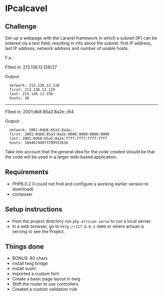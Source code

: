 # IPcalcavel

## Challenge

Set-up a webpage with the Laravel framework in which a subnet (IP) can be entered via a text field,
resulting in info about the subnet: first IP address, last IP address, network address and number of usable hosts.

F.e.:

Filled in: 213.136.12.128/27

Output:

```
  network: 213.136.12.128
  first: 213.136.12.129
  last: 213.136.12.158
  hosts: 30
```

---

Filled in: 2001:db8:85a3:8a2e::/64

Output:

```
  network: 2001:0db8:85a3:8a2e::
  first: 2001:0db8:85a3:8a2e:0000:0000:0000:0000
  last: 2001:0db8:85a3:8a2e:ffff:ffff:ffff:ffff
  hosts: 18446744073709551616
```

Take into account that the general idea for the code created should be that the code will be used in a larger web-based application.

## Requirements
- PHP8.0.2 (I could not find and configure a working earlier version to download)
- composer

## Setup instructions

- from the project directory run `php artisan serve` to run a local server.
- In a web browser, go to `http://127.0.0.1:8000` or where artisan is serving to see the Project.

## Things done
- BONUS: 80 chars
- install twig bridge
- install sushi
- imported a custom font
- Create a basic page layout in twig
- Shift the router to use controllers
- Created a custom validation rule